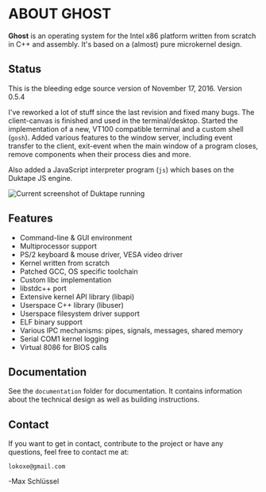 # ABOUT GHOST
**Ghost** is an operating system for the Intel x86 platform written
from scratch in C++ and assembly. It's based on a (almost) pure microkernel
design.

## Status
This is the bleeding edge source version of November 17, 2016.
Version 0.5.4

I've reworked a lot of stuff since the last revision and fixed many bugs.
The client-canvas is finished and used in the terminal/desktop. Started the
implementation of a new, VT100 compatible terminal and a custom shell
(`gosh`). Added various features to the window server, including event
transfer to the client, exit-event when the main window of a program closes,
remove components when their process dies and more.

Also added a JavaScript interpreter program (`js`) which bases on
the Duktape JS engine.

![Current screenshot of Duktape running](https://ghostkernel.org/files/ghost-0.5.3-jsconsole.png)

## Features
- Command-line & GUI environment
- Multiprocessor support
- PS/2 keyboard & mouse driver, VESA video driver
- Kernel written from scratch
- Patched GCC, OS specific toolchain
- Custom libc implementation
- libstdc++ port
- Extensive kernel API library (libapi)
- Userspace C++ library (libuser)
- Userspace filesystem driver support
- ELF binary support
- Various IPC mechanisms: pipes, signals, messages, shared memory
- Serial COM1 kernel logging
- Virtual 8086 for BIOS calls

## Documentation
See the `documentation` folder for documentation. It contains information
about the technical design as well as building instructions.

## Contact
If you want to get in contact, contribute to the project or have any questions,
feel free to contact me at:

	lokoxe@gmail.com
	
-Max Schlüssel
